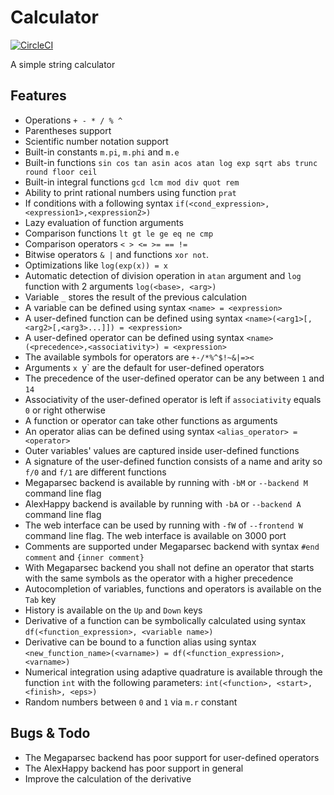 # Calculator
[![CircleCI](https://circleci.com/gh/Abbath/Calculator.svg?style=shield)](https://circleci.com/gh/Abbath/Calculator)

A simple string calculator

Features
--
* Operations `+ - * / % ^`
* Parentheses support
* Scientific number notation support
* Built-in constants `m.pi`, `m.phi` and `m.e`
* Built-in functions `sin cos tan asin acos atan log exp sqrt abs trunc round floor ceil`
* Built-in integral functions `gcd lcm mod div quot rem`
* Ability to print rational numbers using function `prat`
* If conditions with a following syntax `if(<cond_expression>,<expression1>,<expression2>)`
* Lazy evaluation of function arguments
* Comparison functions `lt gt le ge eq ne cmp`
* Comparison operators `< > <= >= == !=`
* Bitwise operators `& |` and functions `xor not`.
* Optimizations like `log(exp(x)) = x`
* Automatic detection of division operation in `atan` argument and `log` function with 2 arguments `log(<base>, <arg>)`
* Variable `_` stores the result of the previous calculation
* A variable can be defined using syntax `<name> = <expression>`
* A user-defined function can be defined using syntax `<name>(<arg1>[,<arg2>[,<arg3>...]]) = <expression>`
* A user-defined operator can be defined using syntax `<name>(<precedence>,<associativity>) = <expression>`
* The available symbols for operators are `+-/*%^$!~&|=><`
* Arguments `x `y` are the default for user-defined operators
* The precedence of the user-defined operator can be any between `1` and `14`
* Associativity of the user-defined operator is left if `associativity` equals `0` or right otherwise
* A function or operator can take other functions as arguments
* An operator alias can be defined using syntax `<alias_operator> = <operator>`
* Outer variables' values are captured inside user-defined functions
* A signature of the user-defined function consists of a name and arity so `f/0` and `f/1` are different functions 
* Megaparsec backend is available by running with `-bM` or `--backend M` command line flag
* AlexHappy backend is available by running with `-bA` or `--backend A` command line flag
* The web interface can be used by running with `-fW` of `--frontend W` command line flag. The web interface is available on 3000 port
* Comments are supported under Megaparsec backend with syntax `#end comment` and `{inner comment}`
* With Megaparsec backend you shall not define an operator that starts with the same symbols as the operator with a higher precedence
* Autocompletion of variables, functions and operators is available on the `Tab` key
* History is available on the `Up` and `Down` keys
* Derivative of a function can be symbolically calculated using syntax `df(<function_expression>, <variable name>)`
* Derivative can be bound to a function alias using syntax `<new_function_name>(<varname>) = df(<function_expression>, <varname>)`
* Numerical integration using adaptive quadrature is available through the function `int` with the following parameters: `int(<function>, <start>, <finish>, <eps>)`
* Random numbers between `0` and `1` via `m.r` constant

Bugs & Todo
--
* The Megaparsec backend has poor support for user-defined operators
* The AlexHappy backend has poor support in general
* Improve the calculation of the derivative
